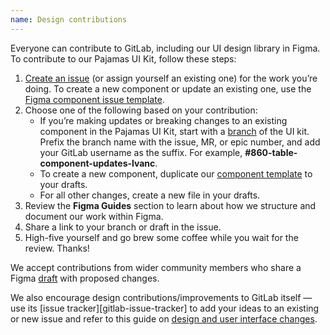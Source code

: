```yaml
---
name: Design contributions
---
```


Everyone can contribute to GitLab, including our UI design library in Figma. To contribute to our Pajamas UI Kit, follow these steps:

1. [Create an issue](https://gitlab.com/gitlab-org/gitlab-services/design.gitlab.com/issues/new) (or assign yourself an existing one) for the work you’re doing. To create a new component or update an existing one, use the [Figma component issue template](https://gitlab.com/gitlab-org/gitlab-services/design.gitlab.com/-/issues/new?issuable_template=Figma%20update).
1. Choose one of the following based on your contribution:
   - If you’re making updates or breaking changes to an existing component in the Pajamas UI Kit, start with a [branch](https://www.figma.com/best-practices/branching-in-figma/) of the UI kit. Prefix the branch name with the issue, MR, or epic number, and add your GitLab username as the suffix. For example, **#860-table-component-updates-lvanc**.
   - To create a new component, duplicate our [component template](https://www.figma.com/file/OmvFfWkqEsdGhXAND133ou/Component-template?node-id=0%3A1) to your drafts.
   - For all other changes, create a new file in your drafts.
1. Review the **Figma Guides** section to learn about how we structure and document our work within Figma.
1. Share a link to your branch or draft in the issue.
1. High-five yourself and go brew some coffee while you wait for the review. Thanks!

We accept contributions from wider community members who share a Figma [draft](https://help.figma.com/hc/en-us/articles/360041543473#drafts) with proposed changes.

We also encourage design contributions/improvements to GitLab itself — use its [issue tracker][gitlab-issue-tracker] to add your ideas to an existing or new issue and refer to this guide on [design and user interface changes](https://docs.gitlab.com/ee/development/contributing/design.html#design-and-user-interface-changes).
